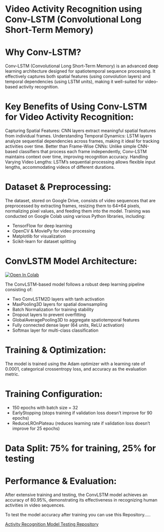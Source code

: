 # Video Activity Recognition using Conv-LSTM (Convolutional Long Short-Term Memory)


# Why Conv-LSTM?

Conv-LSTM (Convolutional Long Short-Term Memory) is an advanced deep learning architecture designed for spatiotemporal sequence processing. It effectively captures both spatial features (using convolution layers) and temporal dependencies (using LSTM units), making it well-suited for video-based activity recognition.

# Key Benefits of Using Conv-LSTM for Video Activity Recognition:

Capturing Spatial Features: CNN layers extract meaningful spatial features from individual frames.
Understanding Temporal Dynamics: LSTM layers analyze sequential dependencies across frames, making it ideal for tracking activities over time.
Better than Frame-Wise CNNs: Unlike simple CNN-based classifiers that process each frame independently, Conv-LSTM maintains context over time, improving recognition accuracy.
Handling Varying Video Lengths: LSTM’s sequential processing allows flexible input lengths, accommodating videos of different durations.


# Dataset & Preprocessing:

The dataset, stored on Google Drive, consists of video sequences that are preprocessed by extracting frames, resizing them to 64×64 pixels, normalizing pixel values, and feeding them into the model. Training was conducted on Google Colab using various Python libraries, including:

- TensorFlow for deep learning
- OpenCV & MoviePy for video processing
- Matplotlib for visualization
- Scikit-learn for dataset splitting

# ConvLSTM Model Architecture:

[![Open In Colab](https://colab.research.google.com/assets/colab-badge.svg)](https://colab.research.google.com/github/kanzabatool3002/Activity_Recognition_using_Conv-LSTM/blob/main/Activity_Recognition_Using__Conv_LSTM.ipynb)


The ConvLSTM-based model follows a robust deep learning pipeline consisting of:

- Two ConvLSTM2D layers with tanh activation
- MaxPooling3D layers for spatial downsampling
- Batch Normalization for training stability
- Dropout layers to prevent overfitting
- GlobalAveragePooling3D to aggregate spatiotemporal features
- Fully connected dense layer (64 units, ReLU activation)
- Softmax layer for multi-class classification

# Training & Optimization:

The model is trained using the Adam optimizer with a learning rate of 0.0001, categorical crossentropy loss, and accuracy as the evaluation metric.

# Training Configuration:

- 150 epochs with batch size = 32
- EarlyStopping (stops training if validation loss doesn’t improve for 90 epochs)
- ReduceLROnPlateau (reduces learning rate if validation loss doesn’t improve for 25 epochs)

# Data Split: 75% for training, 25% for testing

# Performance & Evaluation:

After extensive training and testing, the ConvLSTM model achieves an accuracy of 80.95%, demonstrating its effectiveness in recognizing human activities in video sequences.

To test the model accuracy after training you can use this Repository.....

[Activity Recognition Model Testing Repository](https://github.com/kanzabatool3002/Activity_Recognition_Model_Testing.git)


